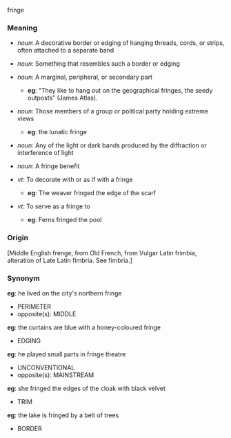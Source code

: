 fringe
### Meaning
+ _noun_: A decorative border or edging of hanging threads, cords, or strips, often attached to a separate band
+ _noun_: Something that resembles such a border or edging
+ _noun_: A marginal, peripheral, or secondary part
    + __eg__: “They like to hang out on the geographical fringes, the seedy outposts” (James Atlas).
+ _noun_: Those members of a group or political party holding extreme views
    + __eg__: the lunatic fringe
+ _noun_: Any of the light or dark bands produced by the diffraction or interference of light
+ _noun_: A fringe benefit

+ _vt_: To decorate with or as if with a fringe
    + __eg__: The weaver fringed the edge of the scarf
+ _vt_: To serve as a fringe to
    + __eg__: Ferns fringed the pool

### Origin

[Middle English frenge, from Old French, from Vulgar Latin frimbia, alteration of Late Latin fimbria. See fimbria.]

### Synonym

__eg__: he lived on the city's northern fringe

+ PERIMETER
+ opposite(s): MIDDLE

__eg__: the curtains are blue with a honey-coloured fringe

+ EDGING

__eg__: he played small parts in fringe theatre

+ UNCONVENTIONAL
+ opposite(s): MAINSTREAM

__eg__: she fringed the edges of the cloak with black velvet

+ TRIM

__eg__: the lake is fringed by a belt of trees

+ BORDER


